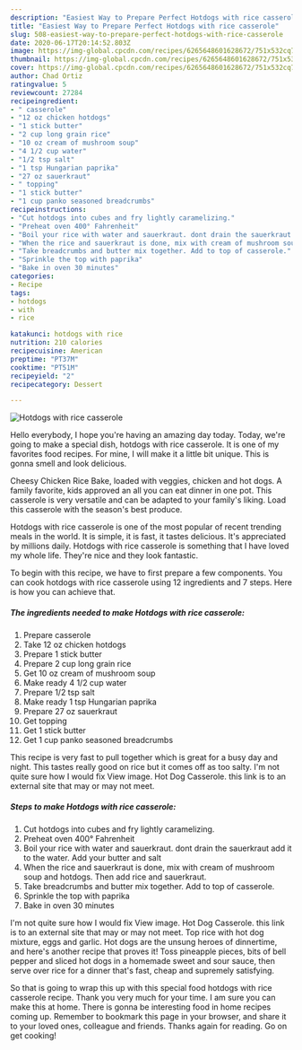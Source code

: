 ```yaml
---
description: "Easiest Way to Prepare Perfect Hotdogs with rice casserole"
title: "Easiest Way to Prepare Perfect Hotdogs with rice casserole"
slug: 508-easiest-way-to-prepare-perfect-hotdogs-with-rice-casserole
date: 2020-06-17T20:14:52.803Z
image: https://img-global.cpcdn.com/recipes/6265648601628672/751x532cq70/hotdogs-with-rice-casserole-recipe-main-photo.jpg
thumbnail: https://img-global.cpcdn.com/recipes/6265648601628672/751x532cq70/hotdogs-with-rice-casserole-recipe-main-photo.jpg
cover: https://img-global.cpcdn.com/recipes/6265648601628672/751x532cq70/hotdogs-with-rice-casserole-recipe-main-photo.jpg
author: Chad Ortiz
ratingvalue: 5
reviewcount: 27284
recipeingredient:
- " casserole"
- "12 oz chicken hotdogs"
- "1 stick butter"
- "2 cup long grain rice"
- "10 oz cream of mushroom soup"
- "4 1/2 cup water"
- "1/2 tsp salt"
- "1 tsp Hungarian paprika"
- "27 oz sauerkraut"
- " topping"
- "1 stick butter"
- "1 cup panko seasoned breadcrumbs"
recipeinstructions:
- "Cut hotdogs into cubes and fry lightly caramelizing."
- "Preheat oven 400° Fahrenheit"
- "Boil your rice with water and sauerkraut. dont drain the sauerkraut add it to the water. Add your butter and salt"
- "When the rice and sauerkraut is done, mix with cream of mushroom soup and hotdogs. Then add rice and sauerkraut."
- "Take breadcrumbs and butter mix together. Add to top of casserole."
- "Sprinkle the top with paprika"
- "Bake in oven 30 minutes"
categories:
- Recipe
tags:
- hotdogs
- with
- rice

katakunci: hotdogs with rice 
nutrition: 210 calories
recipecuisine: American
preptime: "PT37M"
cooktime: "PT51M"
recipeyield: "2"
recipecategory: Dessert

---
```



![Hotdogs with rice casserole](https://img-global.cpcdn.com/recipes/6265648601628672/751x532cq70/hotdogs-with-rice-casserole-recipe-main-photo.jpg)

Hello everybody, I hope you're having an amazing day today. Today, we're going to make a special dish, hotdogs with rice casserole. It is one of my favorites food recipes. For mine, I will make it a little bit unique. This is gonna smell and look delicious.

Cheesy Chicken Rice Bake, loaded with veggies, chicken and hot dogs. A family favorite, kids approved an all you can eat dinner in one pot. This casserole is very versatile and can be adapted to your family&#39;s liking. Load this casserole with the season&#39;s best produce.

Hotdogs with rice casserole is one of the most popular of recent trending meals in the world. It is simple, it is fast, it tastes delicious. It's appreciated by millions daily. Hotdogs with rice casserole is something that I have loved my whole life. They're nice and they look fantastic.


To begin with this recipe, we have to first prepare a few components. You can cook hotdogs with rice casserole using 12 ingredients and 7 steps. Here is how you can achieve that.

<!--inarticleads1-->

##### The ingredients needed to make Hotdogs with rice casserole:

1. Prepare  casserole
1. Take 12 oz chicken hotdogs
1. Prepare 1 stick butter
1. Prepare 2 cup long grain rice
1. Get 10 oz cream of mushroom soup
1. Make ready 4 1/2 cup water
1. Prepare 1/2 tsp salt
1. Make ready 1 tsp Hungarian paprika
1. Prepare 27 oz sauerkraut
1. Get  topping
1. Get 1 stick butter
1. Get 1 cup panko seasoned breadcrumbs


This recipe is very fast to pull together which is great for a busy day and night. This tastes really good on rice but it comes off as too salty. I&#39;m not quite sure how I would fix View image. Hot Dog Casserole. this link is to an external site that may or may not meet. 

<!--inarticleads2-->

##### Steps to make Hotdogs with rice casserole:

1. Cut hotdogs into cubes and fry lightly caramelizing.
1. Preheat oven 400° Fahrenheit
1. Boil your rice with water and sauerkraut. dont drain the sauerkraut add it to the water. Add your butter and salt
1. When the rice and sauerkraut is done, mix with cream of mushroom soup and hotdogs. Then add rice and sauerkraut.
1. Take breadcrumbs and butter mix together. Add to top of casserole.
1. Sprinkle the top with paprika
1. Bake in oven 30 minutes


I&#39;m not quite sure how I would fix View image. Hot Dog Casserole. this link is to an external site that may or may not meet. Top rice with hot dog mixture, eggs and garlic. Hot dogs are the unsung heroes of dinnertime, and here&#39;s another recipe that proves it! Toss pineapple pieces, bits of bell pepper and sliced hot dogs in a homemade sweet and sour sauce, then serve over rice for a dinner that&#39;s fast, cheap and supremely satisfying. 

So that is going to wrap this up with this special food hotdogs with rice casserole recipe. Thank you very much for your time. I am sure you can make this at home. There is gonna be interesting food in home recipes coming up. Remember to bookmark this page in your browser, and share it to your loved ones, colleague and friends. Thanks again for reading. Go on get cooking!
